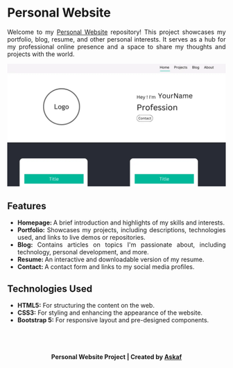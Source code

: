 <h1>Personal Website</h1>
<p align="justify">Welcome to my <a href="https://askaf11.github.io/Personal-Website/">Personal Website</a> repository! This project showcases my portfolio, blog, resume, and other personal interests. It serves as a hub for my professional online presence and a space to share my thoughts and projects with the world.</p>

<a href="https://askaf11.github.io/Personal-Website/">![Personal Website Preview](assets/img/project-3.webp)</a>

<h2>Features</h2>
<ul>
  <li align="justify"><b>Homepage: </b>A brief introduction and highlights of my skills and interests.</li>
  <li align="justify"><b>Portfolio: </b>Showcases my projects, including descriptions, technologies used, and links to live demos or repositories.</li>
  <li align="justify"><b>Blog: </b>Contains articles on topics I'm passionate about, including technology, personal development, and more.</li>
  <li align="justify"><b>Resume: </b>An interactive and downloadable version of my resume.</li>
  <li align="justify"><b>Contact: </b>A contact form and links to my social media profiles.</li>
</ul>

<h2>Technologies Used</h2>
<ul>
  <li align="justify"><b>HTML5:</b> For structuring the content on the web.</li>
  <li align="justify"><b>CSS3:</b> For styling and enhancing the appearance of the website.</li>
  <li align="justify"><b>Bootstrap 5:</b> For responsive layout and pre-designed components.</li>
</ul>
<br></br>
<h4 align="center">Personal Website Project | Created by <a href="https://askaf.in/" target="_blank">Askaf</a></h4>




